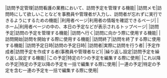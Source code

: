 
|訪問予定管理|訪問看護の業務において、訪問予定を管理する機能|
|訪問メモ|訪問時にして欲しいことなどを事務員や管理者が入力し、訪問者が忘れずに実行できるようにするための機能|
|利用者ページ|利用者の情報を確認できるページ|
|ホーム|利用者ページの中の、本日の予定などが表示されるトップページ|
|訪問予定|訪問の予定を管理する機能|
|訪問へ行く|訪問に向かう際に使用する機能|
|訪問開始|訪問を開始する際に使用する機能|
|訪問終了|訪問を終了する際に使用する機能|
|訪問予定日時|訪問の予定日時|
|訪問者|実際に訪問を行う者|
|予定作成者|訪問予定を作成する者(事務員や管理者など)|
|繰り返し設定|訪問予定を繰り返し設定する機能|
|この予定|特定の1つの予定を編集する際に使用|
|これ以降の予定|特定の予定以降の予定を一括で編集する際に使用|
|一連の予定|特定の予定を含む一連の予定を一括で編集する際に使用|